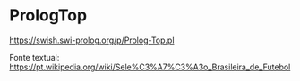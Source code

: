 # PrologTop
https://swish.swi-prolog.org/p/Prolog-Top.pl

Fonte textual: https://pt.wikipedia.org/wiki/Sele%C3%A7%C3%A3o_Brasileira_de_Futebol
